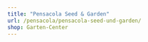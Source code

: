 ```yaml
---
title: "Pensacola Seed & Garden"
url: /pensacola/pensacola-seed-und-garden/
shop: Garten-Center
---
```


